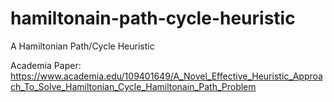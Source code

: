 # hamiltonain-path-cycle-heuristic
A Hamiltonian Path/Cycle Heuristic

Academia Paper: https://www.academia.edu/109401649/A_Novel_Effective_Heuristic_Approach_To_Solve_Hamiltonian_Cycle_Hamiltonain_Path_Problem

